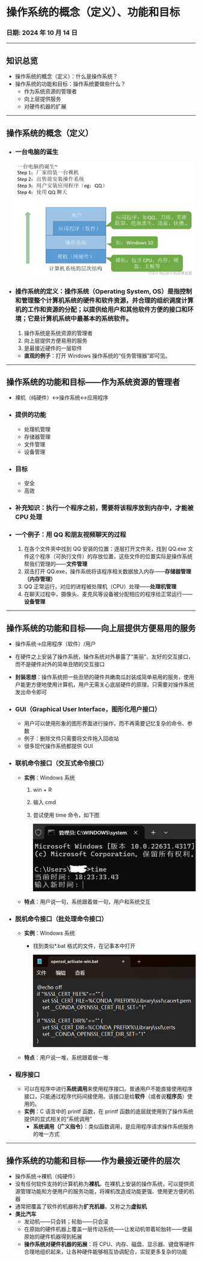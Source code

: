 # 操作系统的概念（定义）、功能和目标

### **日期**: 2024 年 10 月 14 日

---

## 知识总览

- 操作系统的概念（定义）：什么是操作系统？
- 操作系统的功能和目标：操作系统要做些什么？
  - 作为系统资源的管理者
  - 向上层提供服务
  - 对硬件机器的扩展

---

## **操作系统的概念（定义）**

- ### **一台电脑的诞生**

  ![Figure1](../images/1.1_1figure1.png "计算机系统的层次结构图示")

- ### **操作系统的定义**：**操作系统**（Operating System, OS）是指控制和**管理**整个计算机系统的**硬件和软件**资源，并合理的组织调度计算机的工作和资源的分配；以**提供给用户和其他软件方便的接口和环境**；它是计算机系统中最基本的系统软件。
  1. 操作系统是系统资源的管理者
  2. 向上层提供方便易用的服务
  3. 是最接近硬件的一层软件
  - **直观的例子**：打开 Windows 操作系统的“任务管理器”即可见。

---

## **操作系统的功能和目标——作为系统资源的管理者**

- 裸机（纯硬件）<->操作系统<->应用程序
- ### **提供的功能**
  - 处理机管理
  - 存储器管理
  - 文件管理
  - 设备管理
- ### **目标**

  - 安全
  - 高效

- ### 补充知识：执行一个程序之前，需要将该程序放到内存中，才能被 CPU 处理
- ### **一个例子**：用 QQ 和朋友视频聊天的过程
  1. 在各个文件夹中找到 QQ 安装的位置：逐层打开文件夹，找到 QQ.exe 文件这个程序（可执行文件）的存放位置，这些文件的位置实际是操作系统帮我们管理的——**文件管理**
  2. 双击打开 QQ.exe，操作系统将该程序相关数据放入内存——**存储器管理（内存管理）**
  3. QQ 正常运行，对应的进程被处理机（CPU）处理——**处理机管理**
  4. 在聊天过程中，摄像头、麦克风等设备被分配相应的程序给正常运行——**设备管理**

---

## **操作系统的功能和目标——向上层提供方便易用的服务**

- 操作系统->应用程序（软件）/用户

- 在硬件之上安装了操作系统，操作系统对外暴露了“美丽”、友好的交互接口，而不是硬件对外的简单丑陋的交互接口

- **封装思想**：操作系统把一些丑陋的硬件共嫩南瓜封装成简单易用的服务，使用户能更方便地使用计算机，用户无需关心底层硬件的原理，只需要对操作系统发出命令即可

- ### **GUI**（Graphical User Interface，图形化用户接口）

  - 用户可以使用形象的图形界面进行操作，而不再需要记忆复杂的命令、参数
  - 例子：删除文件只需要将文件拖入回收站
  - 很多现代操作系统都提供 GUI

- ### **联机命令接口（交互式命令接口）**

  - **实例**：Windows 系统

    1. win + R
    2. 输入 cmd
    3. 尝试使用 time 命令，如下图

       ![Figure2](../images/1.1_1figure2.png "time命令")

  - **特点**：用户说一句，系统跟着做一句，用户和系统交互

- ### **脱机命令接口（批处理命令接口）**

  - **实例**：Windows 系统

    - 找到类似\*.bat 格式的文件，在记事本中打开

      ![Figure3](../images/1.1_1figure3.png "任选一个bat文件打开")

  - **特点**：用户说一堆，系统跟着做一堆

- ### **程序接口**
  - 可以在程序中进行**系统调用**来使用程序接口。普通用户不能直接使用程序接口，只能通过程序代码间接使用。该接口是给**软件**（或者说**程序员**）使用的。
  - **实例**：C 语言中的 printf 函数，在 printf 函数的底层就使用到了操作系统提供的显式相关的“系统调用”
    - **系统调用（广义指令）**：类似函数调用，是应用程序请求操作系统服务的唯一方式

---

## **操作系统的功能和目标——作为最接近硬件的层次**

- 操作系统->裸机（纯硬件）
- 没有任何软件支持的计算机称为**裸机**。在裸机上安装的操作系统，可以提供资源管理功能和方便用户的服务功能，将裸机改造成功能更强、使用更方便的机器
- 通常把覆盖了软件的机器称为**扩充机器**，又称之为**虚拟机**
- **类比汽车**
  - 发动机——只会转；轮胎——只会滚
  - 在原始的硬件机器上覆盖一层传动系统——让发动机带着轮胎转——使最原始的硬件机器得到拓展
  - **操作系统对硬件机器的拓展**：将 CPU、内存、磁盘、显示器、键盘等硬件合理地组织起来，让各种硬件能够相互协调配合，实现更多复杂的功能

